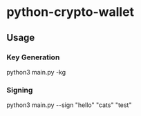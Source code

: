 # python-crypto-wallet

## Usage

### Key Generation
python3 main.py -kg

### Signing
python3 main.py --sign "hello" "cats" "test"

### 
